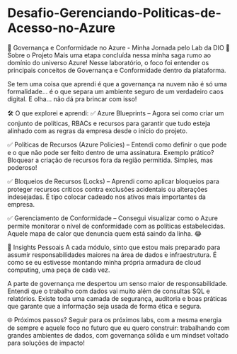 # Desafio-Gerenciando-Politicas-de-Acesso-no-Azure
🚀 Governança e Conformidade no Azure - Minha Jornada pelo Lab da DIO
📌 Sobre o Projeto
Mais uma etapa concluída nessa minha saga rumo ao domínio do universo Azure! Nesse laboratório, o foco foi entender os principais conceitos de Governança e Conformidade dentro da plataforma.

Se tem uma coisa que aprendi é que a governança na nuvem não é só uma formalidade... é o que separa um ambiente seguro de um verdadeiro caos digital. E olha... não dá pra brincar com isso!

🛠️ O que explorei e aprendi:
✅ Azure Blueprints – Agora sei como criar um conjunto de políticas, RBACs e recursos para garantir que tudo esteja alinhado com as regras da empresa desde o início do projeto.

✅ Políticas de Recursos (Azure Policies) – Entendi como definir o que pode e o que não pode ser feito dentro de uma assinatura. Exemplo prático? Bloquear a criação de recursos fora da região permitida. Simples, mas poderoso!

✅ Bloqueios de Recursos (Locks) – Aprendi como aplicar bloqueios para proteger recursos críticos contra exclusões acidentais ou alterações indesejadas. É tipo colocar cadeado nos ativos mais importantes da empresa.

✅ Gerenciamento de Conformidade – Consegui visualizar como o Azure permite monitorar o nível de conformidade com as políticas estabelecidas. Aquele mapa de calor que denuncia quem está saindo da linha. 😂

🎯 Insights Pessoais
A cada módulo, sinto que estou mais preparado para assumir responsabilidades maiores na área de dados e infraestrutura. É como se eu estivesse montando minha própria armadura de cloud computing, uma peça de cada vez.

A parte de governança me despertou um senso maior de responsabilidade. Entendi que o trabalho com dados vai muito além de consultas SQL e relatórios. Existe toda uma camada de segurança, auditoria e boas práticas que garante que a informação seja usada de forma ética e segura.

🌐 Próximos passos?
Seguir para os próximos labs, com a mesma energia de sempre e aquele foco no futuro que eu quero construir: trabalhando com grandes ambientes de dados, com governança sólida e um mindset voltado para soluções de impacto!
